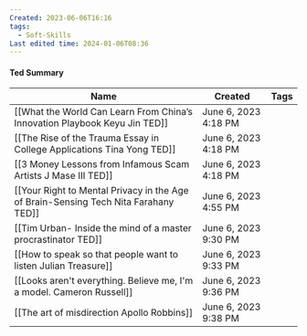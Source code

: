 ```yaml
---
Created: 2023-06-06T16:16
tags:
  - Soft-Skills
Last edited time: 2024-01-06T08:36
---
```

#### Ted Summary
|Name|Created|Tags|
|---|---|---|
|[[What the World Can Learn From China’s Innovation Playbook Keyu Jin TED]]|June 6, 2023 4:18 PM||
|[[The Rise of the Trauma Essay in College Applications Tina Yong TED]]|June 6, 2023 4:18 PM||
|[[3 Money Lessons from Infamous Scam Artists J Mase III TED]]|June 6, 2023 4:18 PM||
|[[Your Right to Mental Privacy in the Age of Brain-Sensing Tech Nita Farahany TED]]|June 6, 2023 4:55 PM||
|[[Tim Urban- Inside the mind of a master procrastinator TED]]|June 6, 2023 9:30 PM||
|[[How to speak so that people want to listen Julian Treasure]]|June 6, 2023 9:33 PM||
|[[Looks aren't everything. Believe me, I'm a model. Cameron Russell]]|June 6, 2023 9:36 PM||
|[[The art of misdirection Apollo Robbins]]|June 6, 2023 9:38 PM||